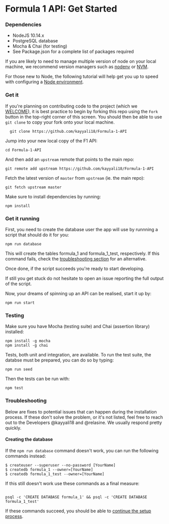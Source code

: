 # Formula 1 API: Get Started

### Dependencies

* NodeJS 10.14.x
* PostgreSQL database
* Mocha & Chai (for testing)
* See Package.json for a complete list of packages required

If you are likely to need to manage multiple version of node on your local machine, we recommend version managers such as [nodenv](https://github.com/nodenv/nodenv) or [NVM](https://github.com/creationix/nvm/blob/master/README.md).

For those new to Node, the following tutorial will help get you up to speed with configuring a [Node environment](https://nodejs.org/en/docs/guides/getting-started-guide/).

### Get it
If you're planning on contributing code to the project (which we [WELCOME](CONTRIBUTING.md)), it is best practice to begin by forking this repo using the `Fork` button in the top-right corner of this screen. You should then be able to use `git clone` to copy your fork onto your local machine.
    
      git clone https://github.com/kayyali18/Formula-1-API
     
Jump into your new local copy of the F1 API:

    cd Formula-1-API

And then add an `upstream` remote that points to the main repo:

    git remote add upstream https://github.com/kayyali18/Formula-1-API

Fetch the latest version of `master` from `upstream` (ie. the main repo):

    git fetch upstream master
    
Make sure to install dependencies by running:

    npm install

### Get it running

First, you need to create the database user the app will use by runnning a script that should do it for you:

```
npm run database
```

This will create the tables formula_1 and formula_1_test, respectively. If this command fails, check the [troubleshooting section](#creating-the-database) for an alternative.

Once done, if the script succeeds you're ready to start developing.

If still you get stuck do not hesitate to open an issue reporting the full output of the script.

Now, your dreams of spinning up an API can be realised, start it up by:

    npm run start
    
    
### Testing

Make sure you have Mocha (testing suite) and Chai (assertion library) installed:

    npm install -g mocha
    npm install -g chai

Tests, both unit and integration, are available. To run the test suite, the databse must be prepared, you can do so by typing:
    
    npm run seed

Then the tests can be run with:

    npm test
    
    
### Troubleshooting

Below are fixes to potential issues that can happen during the installation process. If these don't solve the problem, or it's not listed, feel free to reach out to the Developers @kayyali18 and @relasine. We usually respond pretty quickly.

#### Creating the database

If the `npm run database` command doesn't work, you can run the following commands instead:
```
$ createuser --superuser --no-password [YourName]
$ createdb formula_1 --owner=[YourName]
$ createdb formula_1_test --owner=[YourName]
```

If this still doesn't work use these commands as a final measure:

```

psql -c 'CREATE DATABASE formula_1' && psql -c 'CREATE DATABASE formula_1_test'

```
If these commands succeed, you should be able to [continue the setup process](#get-it-running).


